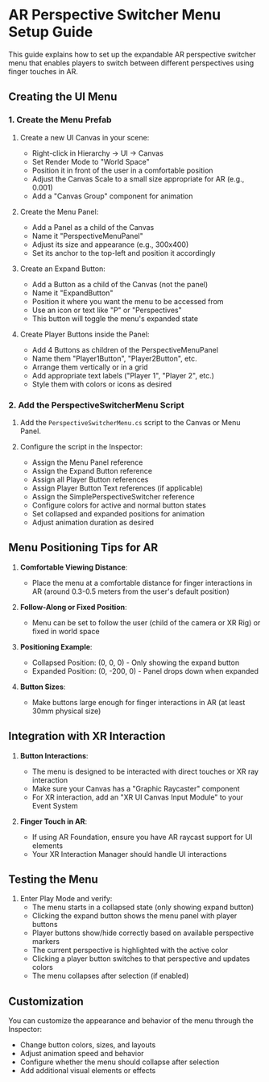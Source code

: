 # AR Perspective Switcher Menu Setup Guide

This guide explains how to set up the expandable AR perspective switcher menu that enables players to switch between different perspectives using finger touches in AR.

## Creating the UI Menu

### 1. Create the Menu Prefab

1. Create a new UI Canvas in your scene:

   - Right-click in Hierarchy → UI → Canvas
   - Set Render Mode to "World Space"
   - Position it in front of the user in a comfortable position
   - Adjust the Canvas Scale to a small size appropriate for AR (e.g., 0.001)
   - Add a "Canvas Group" component for animation

2. Create the Menu Panel:

   - Add a Panel as a child of the Canvas
   - Name it "PerspectiveMenuPanel"
   - Adjust its size and appearance (e.g., 300x400)
   - Set its anchor to the top-left and position it accordingly

3. Create an Expand Button:

   - Add a Button as a child of the Canvas (not the panel)
   - Name it "ExpandButton"
   - Position it where you want the menu to be accessed from
   - Use an icon or text like "P" or "Perspectives"
   - This button will toggle the menu's expanded state

4. Create Player Buttons inside the Panel:
   - Add 4 Buttons as children of the PerspectiveMenuPanel
   - Name them "Player1Button", "Player2Button", etc.
   - Arrange them vertically or in a grid
   - Add appropriate text labels ("Player 1", "Player 2", etc.)
   - Style them with colors or icons as desired

### 2. Add the PerspectiveSwitcherMenu Script

1. Add the `PerspectiveSwitcherMenu.cs` script to the Canvas or Menu Panel.

2. Configure the script in the Inspector:
   - Assign the Menu Panel reference
   - Assign the Expand Button reference
   - Assign all Player Button references
   - Assign Player Button Text references (if applicable)
   - Assign the SimplePerspectiveSwitcher reference
   - Configure colors for active and normal button states
   - Set collapsed and expanded positions for animation
   - Adjust animation duration as desired

## Menu Positioning Tips for AR

1. **Comfortable Viewing Distance**:

   - Place the menu at a comfortable distance for finger interactions in AR (around 0.3-0.5 meters from the user's default position)

2. **Follow-Along or Fixed Position**:

   - Menu can be set to follow the user (child of the camera or XR Rig) or fixed in world space

3. **Positioning Example**:

   - Collapsed Position: (0, 0, 0) - Only showing the expand button
   - Expanded Position: (0, -200, 0) - Panel drops down when expanded

4. **Button Sizes**:
   - Make buttons large enough for finger interactions in AR (at least 30mm physical size)

## Integration with XR Interaction

1. **Button Interactions**:

   - The menu is designed to be interacted with direct touches or XR ray interaction
   - Make sure your Canvas has a "Graphic Raycaster" component
   - For XR interaction, add an "XR UI Canvas Input Module" to your Event System

2. **Finger Touch in AR**:
   - If using AR Foundation, ensure you have AR raycast support for UI elements
   - Your XR Interaction Manager should handle UI interactions

## Testing the Menu

1. Enter Play Mode and verify:
   - The menu starts in a collapsed state (only showing expand button)
   - Clicking the expand button shows the menu panel with player buttons
   - Player buttons show/hide correctly based on available perspective markers
   - The current perspective is highlighted with the active color
   - Clicking a player button switches to that perspective and updates colors
   - The menu collapses after selection (if enabled)

## Customization

You can customize the appearance and behavior of the menu through the Inspector:

- Change button colors, sizes, and layouts
- Adjust animation speed and behavior
- Configure whether the menu should collapse after selection
- Add additional visual elements or effects
